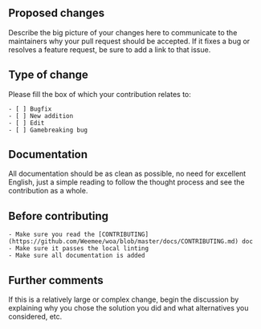 ## Proposed changes

Describe the big picture of your changes here to communicate to the maintainers why your pull request should be accepted.
If it fixes a bug or resolves a feature request, be sure to add a link to that issue.

## Type of change

Please fill the box of which your contribution relates to:

	- [ ] Bugfix
	- [ ] New addition
	- [ ] Edit
	- [ ] Gamebreaking bug

## Documentation

All documentation should be as clean as possible, no need for excellent English, just a simple reading to follow
the thought process and see the contribution as a whole.

## Before contributing

	- Make sure you read the [CONTRIBUTING](https://github.com/Weemee/woa/blob/master/docs/CONTRIBUTING.md) doc
	- Make sure it passes the local linting
	- Make sure all documentation is added

## Further comments

If this is a relatively large or complex change, begin the discussion by explaining why you chose 
the solution you did and what alternatives you considered, etc.
